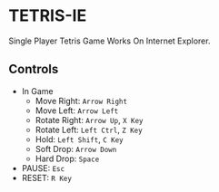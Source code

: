 # TETRIS-IE

Single Player Tetris Game Works On Internet Explorer.

## Controls

* In Game
  * Move Right: `Arrow Right`
  * Move Left: `Arrow Left`
  * Rotate Right: `Arrow Up`, `X Key`
  * Rotate Left: `Left Ctrl`, `Z Key`
  * Hold: `Left Shift`, `C Key`
  * Soft Drop: `Arrow Down`
  * Hard Drop: `Space`
* PAUSE: `Esc`
* RESET: `R Key`
